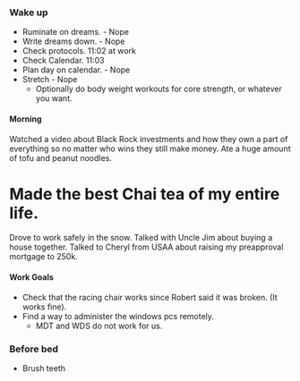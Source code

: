 ### Wake up
- Ruminate on dreams. - Nope
- Write dreams down. - Nope
- Check protocols. 11:02 at work
- Check Calendar. 11:03
- Plan day on calendar. - Nope
- Stretch - Nope
	- Optionally do body weight workouts for core strength, or whatever you want.

#### Morning
Watched a video about Black Rock investments and how they own a part of everything so no matter who wins they still make money.
Ate a huge amount of tofu and peanut noodles.
# Made the best Chai tea of my entire life.
Drove to work safely in the snow.
Talked with Uncle Jim about buying a house together.
Talked to Cheryl from USAA about raising my preapproval mortgage to 250k.

#### Work Goals
- Check that the racing chair works since Robert said it was broken. (It works fine).
- Find a way to administer the windows pcs remotely.
	- MDT and WDS do not work for us.

### Before bed
- Brush teeth